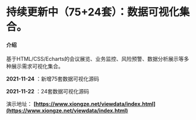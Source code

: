 # 持续更新中（75+24套）：数据可视化集合。 

#### 介绍
基于HTML/CSS/Echarts的会议展览、业务监控、风险预警、数据分析展示等多种展示需求可视化集合。

 **2021-11-24** ：新增75套数据可视化源码

 **2021-11-22** ：24套数据可视化源码


演示地址：
 **[https://www.xiongze.net/viewdata/index.html](https://www.xiongze.net/viewdata/index.html)** 



